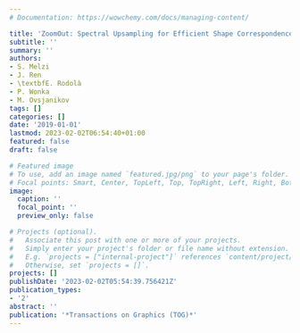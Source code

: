 ```yaml
---
# Documentation: https://wowchemy.com/docs/managing-content/

title: 'ZoomOut: Spectral Upsampling for Efficient Shape Correspondence'
subtitle: ''
summary: ''
authors:
- S. Melzi
- J. Ren
- \textbfE. Rodolà
- P. Wonka
- M. Ovsjanikov
tags: []
categories: []
date: '2019-01-01'
lastmod: 2023-02-02T06:54:40+01:00
featured: false
draft: false

# Featured image
# To use, add an image named `featured.jpg/png` to your page's folder.
# Focal points: Smart, Center, TopLeft, Top, TopRight, Left, Right, BottomLeft, Bottom, BottomRight.
image:
  caption: ''
  focal_point: ''
  preview_only: false

# Projects (optional).
#   Associate this post with one or more of your projects.
#   Simply enter your project's folder or file name without extension.
#   E.g. `projects = ["internal-project"]` references `content/project/deep-learning/index.md`.
#   Otherwise, set `projects = []`.
projects: []
publishDate: '2023-02-02T05:54:39.756421Z'
publication_types:
- '2'
abstract: ''
publication: '*Transactions on Graphics (TOG)*'
---
```

